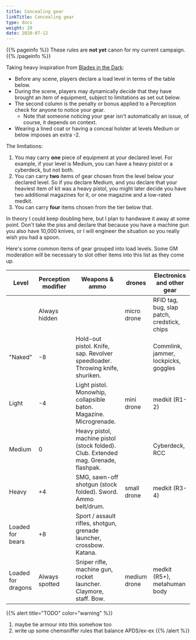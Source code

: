 ```yaml
---
title: Concealing gear
linkTitle: Concealing gear
type: docs    
weight: 20
date: 2020-07-12
---
```


{{% pageinfo %}} 
These rules are **not yet** canon for my current campaign.
{{% /pageinfo %}}

Taking heavy inspiration from [Blades in the Dark](https://www.evilhat.com/home/blades-in-the-dark/):

* Before any scene, players declare a load level in terms of the table below.
* During the scene, players may dynamically decide that they have brought an item of equipment, subject to limitations as set out below.
* The second column is the penalty or bonus applied to a Perception check for anyone to notice your gear.
	* Note that someone noticing your gear isn't automatically an issue, of course, it depends on context.
* Wearing a lined coat or having a conceal holster at levels Medium or below imposes an extra -2.

The limitations:

1. You may carry **one** piece of equipment at your declared level. For example, if your level is Medium, you can have a heavy pistol or a cyberdeck, but not both.
2. You can carry **two** items of gear chosen from the level below your declared level. So if you declare Medium, and you declare that your heaviest item of kit was a heavy pistol, you might later decide you have two additional magazines for it, or one magazine and a low-rated medkit.
3. You can carry **four** items chosen from the tier below that.

In theory I could keep doubling here, but I plan to handwave it away at some point. Don't take the piss and declare that because you have a machine gun you also have 10,000 knives, or I will engineer the situation so you really wish you had a spoon.

Here's some common items of gear grouped into load levels. Some GM moderation will be necessary to slot other items into this list as they come up.

| Level              	| Perception modifier 	| Weapons & ammo                                                                      	| drones       	| Electronics and other gear                  	|
|--------------------	|---------------------	|-------------------------------------------------------------------------------------	|--------------	|---------------------------------------------	|
|                    	| Always hidden       	|                                                                                     	| micro drone  	| RFID tag, bug, slap patch, credstick, chips 	|
| "Naked"            	| -8                  	| Hold-out pistol. Knife, sap. Revolver speedloader. Throwing knife, shuriken.        	|              	| Commlink, jammer, lockpicks, goggles        	|
| Light              	| -4                  	| Light pistol. Monowhip, collapsible baton. Magazine. Microgrenade.                  	| mini drone   	| medkit (R1-2)                               	|
| Medium             	| 0                   	| Heavy pistol, machine pistol (stock folded). Club. Extended mag. Grenade, flashpak. 	|              	| Cyberdeck, RCC                              	|
| Heavy              	| +4                  	| SMG, sawn-off shotgun (stock folded). Sword. Ammo belt/drum.                        	| small drone  	| medkit (R3-4)                               	|
| Loaded for bears   	| +8                  	| Sport / assault rifles, shotgun, grenade launcher, crossbow. Katana.                	|              	|                                             	|
| Loaded for dragons 	| Always spotted      	| Sniper rifle, machine gun, rocket launcher. Claymore, staff. Bow.                   	| medium drone 	| medkit (R5+), metahuman body                	|


{{% alert title="TODO" color="warning" %}}
1. maybe tie armour into this somehow too
2. write up some chemsniffer rules that balance APDS/ex-ex
{{% /alert %}}
